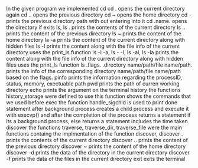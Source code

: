 In the given program we implemented 
cd
    cd .
    opens the current directory again
    cd ..
    opens the previous directory
    cd ~
    opens the home directory
    cd -
    prints the previous directory path with out entering into it
    cd .name.
    opens the directory if exits
    ls, ls .
    prints the contents of the current directory
    ls ..
    prints the content of the previous directory
    ls ~
    prints the content of the home directory
    la -a
    prints the content of the current directory along with hidden files
    ls -l
    prints the content along with the file info of the current directory
    uses the print_ls function
    ls -l -a, ls - -l, ls -al, ls -la
    prints the content along with the file info of the current directory
    along with hidden files uses the print_ls function
    ls .flags. .directory name/path/file name/path.
    prints the info of the corresponding directory name/path/file name/path
    based on the flags.
pinfo
    prints the information regarding the processID, status, memory, exectuable path
pwd
    prints the path of curren working directory
echo
    prints the argument on the terminal
history
the functions history_storage were defined to use this function
    shows the commands that we used before
exec
the function handle_sigchld is used to print done statement after background process
    creates a child process and execute it with execvp() and after the completion of the process returns a statement if its a background process, else
    returns a statement includes the time taken
discover
the functions traverse, traverse_dir, traverse_file were the main functions containg the implmentation of the function
    discover, discover .
    prints the contents of the current directory
    discover ..
    prints the content of the previous directory
    discover ~
    prints the content of the home directory
    discover -d
    prints the data of the directory in the current directory
    discover -f
    prints the data of the files in the current directory
exit
    exits the terminal
